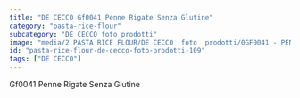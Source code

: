 ```yaml
---
title: "DE CECCO Gf0041 Penne Rigate Senza Glutine"
category: "pasta-rice-flour"
subcategory: "DE CECCO foto prodotti"
image: "media/2 PASTA RICE FLOUR/DE CECCO  foto  prodotti/0GF0041 - PENNE RIGATE SENZA GLUTINE.jpg"
id: "pasta-rice-flour-de-cecco-foto-prodotti-109"
tags: ["DE CECCO"]
---
```


Gf0041 Penne Rigate Senza Glutine
